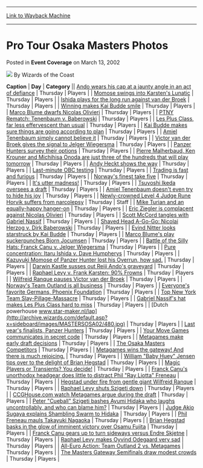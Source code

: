 
---
[Link to Wayback Machine](https://web.archive.org/web/20220808081353/https://magic.wizards.com/en/articles/archive/event-coverage/pro-tour-osaka-masters-photos-2002-03-13)

[_metadata_:author]:- "Wizards of the Coast"
[_metadata_:description]:- "CaptionDayCategoryAndo wears his cap at a jaunty angle in an act of defianceThursdayPlayersMomose swings into Karsten's LunaticThursdayPlayersIshida plays for the long run against van der BroekThursdayPlayersWinning makes Kai Budde smileThursdayPlayersMarco Blume dwarfs Nicolas OlivieriThursdayPlayersPTNY Rematch: Tenenbaum v."
[_metadata_:generator]:- "Drupal 7 (http://drupal.org)"
[_metadata_:node]:- "792476"
[_metadata_:publish_date]:- "2002-03-13"
[_metadata_:source]:- "div-main-content"
[_metadata_:title]:- "Pro Tour Osaka Masters Photos"
[_metadata_:wayback_capture_timestamp]:- "2022-08-08 08:13:53"
[_metadata_:wayback_raw_url]:- "https://web.archive.org/web/20220808081353id_/https://magic.wizards.com/en/articles/archive/event-coverage/pro-tour-osaka-masters-photos-2002-03-13"
[_metadata_:wayback_url]:- "https://magic.wizards.com/en/articles/archive/event-coverage/pro-tour-osaka-masters-photos-2002-03-13"
---


Pro Tour Osaka Masters Photos
=============================



 Posted in **Event Coverage**
 on March 13, 2002 






![](https://media.magic.wizards.com/styles/auth_small/public/images/person/wizards_author.jpg)
By Wizards of the Coast













 **Caption** | **Day** | **Category** || [Ando wears his cap at a jaunty angle in an act of defiance](http://archive.wizards.com/default.asp?x=sideboard/images/MASTERSOSA02/444.jpg) | Thursday | Players |
| [Momose swings into Karsten's Lunatic](http://archive.wizards.com/default.asp?x=sideboard/images/MASTERSOSA02/445.jpg) | Thursday | Players |
| [Ishida plays for the long run against van der Broek](http://archive.wizards.com/default.asp?x=sideboard/images/MASTERSOSA02/446.jpg) | Thursday | Players |
| [Winning makes Kai Budde smile](http://archive.wizards.com/default.asp?x=sideboard/images/MASTERSOSA02/447.jpg) | Thursday | Players |
| [Marco Blume dwarfs Nicolas Olivieri](http://archive.wizards.com/default.asp?x=sideboard/images/MASTERSOSA02/448.jpg) | Thursday | Players |
| [PTNY Rematch: Tenenbaum v. Baberowski](http://archive.wizards.com/default.asp?x=sideboard/images/MASTERSOSA02/449.jpg) | Thursday | Players |
| [Les Plus Class, far less effervescent than usual](http://archive.wizards.com/default.asp?x=sideboard/images/MASTERSOSA02/450.jpg) | Thursday | Players |
| [Kai Budde makes sure things are going according to plan](http://archive.wizards.com/default.asp?x=sideboard/images/MASTERSOSA02/451.jpg) | Thursday | Players |
| [Amiel Tenenbaum simply cannot believe it](http://archive.wizards.com/default.asp?x=sideboard/images/MASTERSOSA02/452.jpg) | Thursday | Players |
| [Victor van der Broek gives the signal to Jelger Wiegersma](http://archive.wizards.com/default.asp?x=sideboard/images/MASTERSOSA02/453.jpg) | Thursday | Players |
| [Panzer Hunters survey their options](http://archive.wizards.com/default.asp?x=sideboard/images/MASTERSOSA02/454.jpg) | Thursday | Players |
| [Pierre Malherbaud, Ken Krouner and Michihisa Onoda are just three of the hundreds that will play tomorrow](http://archive.wizards.com/default.asp?x=sideboard/images/MASTERSOSA02/455.jpg) | Thursday | Players |
| [Andy Heckt shows the way](http://archive.wizards.com/default.asp?x=sideboard/images/MASTERSOSA02/456.jpg) | Thursday | Players |
| [Last-minute OBC testing](http://archive.wizards.com/default.asp?x=sideboard/images/MASTERSOSA02/457.jpg) | Thursday | Players |
| [Trading is fast and furious](http://archive.wizards.com/default.asp?x=sideboard/images/MASTERSOSA02/458.jpg) | Thursday | Players |
| [Norway's finest take five](http://archive.wizards.com/default.asp?x=sideboard/images/MASTERSOSA02/459.jpg) | Thursday | Players |
| [It's utter madness!](http://archive.wizards.com/default.asp?x=sideboard/images/MASTERSOSA02/460.jpg) | Thursday | Players |
| [Tsuyoshi Ikeda oversees a draft](http://archive.wizards.com/default.asp?x=sideboard/images/MASTERSOSA02/461.jpg) | Thursday | Players |
| [Amiel Tenenbaum doesn't even try to hide his joy](http://archive.wizards.com/default.asp?x=sideboard/images/MASTERSOSA02/462.jpg) | Thursday | Players |
| [Newly-crowned Level 4 Judge Rune Horvik suffers from narcolepsy](http://archive.wizards.com/default.asp?x=sideboard/images/MASTERSOSA02/463.jpg) | Thursday | Staff |
| [Mike Turian and an equally-happy hanger-on](http://archive.wizards.com/default.asp?x=sideboard/images/MASTERSOSA02/464.jpg) | Thursday | Players |
| [Eric Ziegler is complacent against Nicolas Olivieri](http://archive.wizards.com/default.asp?x=sideboard/images/MASTERSOSA02/465.jpg) | Thursday | Players |
| [Scott McCord tangles with Gabriel Nassif](http://archive.wizards.com/default.asp?x=sideboard/images/MASTERSOSA02/466.jpg) | Thursday | Players |
| [Shaved Head A-Go-Go: Nicolai Herzog v. Dirk Baberowski](http://archive.wizards.com/default.asp?x=sideboard/images/MASTERSOSA02/467.jpg) | Thursday | Players |
| [Evind Nitter looks starstruck by Kai Budde](http://archive.wizards.com/default.asp?x=sideboard/images/MASTERSOSA02/468.jpg) | Thursday | Players |
| [Marco Blume's play suckerpunches Bjorn Jocumsen](http://archive.wizards.com/default.asp?x=sideboard/images/MASTERSOSA02/469.jpg) | Thursday | Players |
| [Battle of the Silly Hats: Franck Canu v. Jelger Wiegersma](http://archive.wizards.com/default.asp?x=sideboard/images/MASTERSOSA02/470.jpg) | Thursday | Players |
| [Pure concentration: Itaru Ishida v. Dave Humpherys](http://archive.wizards.com/default.asp?x=sideboard/images/MASTERSOSA02/471.jpg) | Thursday | Players |
| [Kazuyuki Momose of Panzer Hunter lost his Overrun, how sad.](http://archive.wizards.com/default.asp?x=sideboard/images/MASTERSOSA02/472.jpg) | Thursday | Players |
| [Darwin Kastle susses out Reiji Ando's graveyard](http://archive.wizards.com/default.asp?x=sideboard/images/MASTERSOSA02/473.jpg) | Thursday | Players |
| [Raphael Levy v. Frank Karsten: 90% Frowns](http://archive.wizards.com/default.asp?x=sideboard/images/MASTERSOSA02/474.jpg) | Thursday | Players |
| [Wilfreid Ranque pauses Victor van der Broek](http://archive.wizards.com/default.asp?x=sideboard/images/MASTERSOSA02/475.jpg) | Thursday | Players |
| [Norway's Team Outland is all business](http://archive.wizards.com/default.asp?x=sideboard/images/MASTERSOSA02/476.jpg) | Thursday | Players |
| [Everyone's favorite Germans, Phoenix Foundation](http://archive.wizards.com/default.asp?x=sideboard/images/MASTERSOSA02/477.jpg) | Thursday | Players |
| [Top New York Team Slay-Pillage-Massacre](http://archive.wizards.com/default.asp?x=sideboard/images/MASTERSOSA02/478.jpg) | Thursday | Players |
| [Gabriel Nassif's hat makes Les Plus Class hard to miss](http://archive.wizards.com/default.asp?x=sideboard/images/MASTERSOSA02/479.jpg) | Thursday | Players |
| [Dutch powerhouse www.star-maker.nl/lap](http://archive.wizards.com/default.asp?x=sideboard/images/MASTERSOSA02/480.jpg) | Thursday | Players |
| [Last year's finalists, Panzer Hunters](http://archive.wizards.com/default.asp?x=sideboard/images/MASTERSOSA02/481.jpg) | Thursday | Players |
| [Your Move Games communicates in secret code](http://archive.wizards.com/default.asp?x=sideboard/images/MASTERSOSA02/482.jpg) | Thursday | Players |
| [Metagames make early draft decisions](http://archive.wizards.com/default.asp?x=sideboard/images/MASTERSOSA02/483.jpg) | Thursday | Players |
| [The Osaka Masters Competitors](http://archive.wizards.com/default.asp?x=sideboard/images/MASTERSOSA02/484.jpg) | Thursday | Players |
| [Metagames wins the gateway! And there is much rejoicing.](http://archive.wizards.com/default.asp?x=sideboard/images/MASTERSOSA02/485.jpg) | Thursday | Players |
| [William "Baby Huey" Jensen tips over to the delight of Brian Hegstad](http://archive.wizards.com/default.asp?x=sideboard/images/MASTERSOSA02/486.jpg) | Thursday | Players |
| [Magic Players or Transients? You decide!](http://archive.wizards.com/default.asp?x=sideboard/images/MASTERSOSA02/487.jpg) | Thursday | Players |
| [Franck Canu's unorthodox headgear does little to distract Phil "Ray Liotta" Freneau](http://archive.wizards.com/default.asp?x=sideboard/images/MASTERSOSA02/489.jpg) | Thursday | Players |
| [Hegstad under fire from gentle giant Wilfreid Ranque](http://archive.wizards.com/default.asp?x=sideboard/images/MASTERSOSA02/490.jpg) | Thursday | Players |
| [Raphael Levy shuts Szigeti down](http://archive.wizards.com/default.asp?x=sideboard/images/MASTERSOSA02/491.jpg) | Thursday | Players |
| [CCGHouse.com watch Metagames argue during the draft](http://archive.wizards.com/default.asp?x=sideboard/images/MASTERSOSA02/492.jpg) | Thursday | Players |
| [Peter "Cueball" Szigeti bashes Ayumi Hidaka who laughs uncontrollably, and who can blame him?](http://archive.wizards.com/default.asp?x=sideboard/images/MASTERSOSA02/493.jpg) | Thursday | Players |
| [Judge Akio Sugaya explains Shambling Swarm to Hidaka](http://archive.wizards.com/default.asp?x=sideboard/images/MASTERSOSA02/494.jpg) | Thursday | Players |
| [Phil Freneau mauls Takayuki Nagaoka](http://archive.wizards.com/default.asp?x=sideboard/images/MASTERSOSA02/495.jpg) | Thursday | Players |
| [Brian Hegstad basks in the glow of imminent victory over Osamu Fujita](http://archive.wizards.com/default.asp?x=sideboard/images/MASTERSOSA02/496.jpg) | Thursday | Players |
| [Franck Canu gears up to turn sideways versus Endre Skjetne](http://archive.wizards.com/default.asp?x=sideboard/images/MASTERSOSA02/497.jpg) | Thursday | Players |
| [Raphael Levy makes Oyvind Odegaard very sad](http://archive.wizards.com/default.asp?x=sideboard/images/MASTERSOSA02/498.jpg) | Thursday | Players |
| [All-Euro Action: Team Outland 2 vs. Metagames](http://archive.wizards.com/default.asp?x=sideboard/images/MASTERSOSA02/499.jpg) | Thursday | Players |
| [The Masters Gateway Semifinals draw modest crowds](http://archive.wizards.com/default.asp?x=sideboard/images/MASTERSOSA02/500.jpg) | Thursday | Players |







